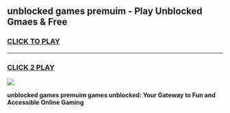 
## unblocked games premuim - Play Unblocked Gmaes & Free
<h3>
<a href="https://premium.freeplayer.one?title=unblocked_games_premuim&ref=20F">CLICK TO PLAY</a></h3>
<hr>

<h3>
<a href="https://premium.freeplayer.one?title=unblocked_games_premuim&ref=20F">CLICK 2 PLAY</a>
  
</h3>

<a href="https://premium.freeplayer.one?title=unblocked_games_premuim&ref=20F/"><img src="https://clearcache.store/games.png"></a>


**unblocked games premuim games unblocked: Your Gateway to Fun and Accessible Online Gaming**
